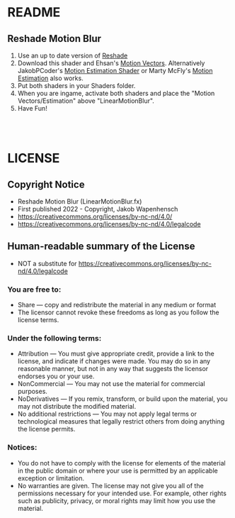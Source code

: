 # README
## Reshade Motion Blur
1. Use an up to date version of [Reshade](https://reshade.me/)
2. Download this shader and Ehsan's [Motion Vectors](https://gist.github.com/mj-ehsan/4f60386e4eb7cb4cbb1f2087e4786f9a). Alternatively JakobPCoder's [Motion Estimation Shader](https://github.com/JakobPCoder/ReshadeMotionEstimation) or Marty McFly's [Motion Estimation](https://gist.github.com/martymcmodding/69c775f844124ec2c71c37541801c053) also works.
3. Put both shaders in your Shaders folder.
4. When you are ingame, activate both shaders and place the "Motion Vectors/Estimation" above "LinearMotionBlur".
5. Have Fun!

<br /><br />

# LICENSE
## Copyright Notice
 - Reshade Motion Blur (LinearMotionBlur.fx)
 - First published 2022 - Copyright, Jakob Wapenhensch
 - https://creativecommons.org/licenses/by-nc-nd/4.0/
 - https://creativecommons.org/licenses/by-nc-nd/4.0/legalcode
 
## Human-readable summary of the License
- NOT a substitute for https://creativecommons.org/licenses/by-nc-nd/4.0/legalcode

### You are free to:
- Share — copy and redistribute the material in any medium or format
- The licensor cannot revoke these freedoms as long as you follow the license terms.

### Under the following terms:
- Attribution — You must give appropriate credit, provide a link to the license, and indicate if changes were made. You may do so in any reasonable manner, but not in any way that suggests the licensor endorses you or your use.
- NonCommercial — You may not use the material for commercial purposes.
- NoDerivatives — If you remix, transform, or build upon the material, you may not distribute the modified material.
- No additional restrictions — You may not apply legal terms or technological measures that legally restrict others from doing anything the license permits.

### Notices:
- You do not have to comply with the license for elements of the material in the public domain or where your use is permitted by an applicable exception or limitation.
- No warranties are given. The license may not give you all of the permissions necessary for your intended use. For example, other rights such as publicity, privacy, or moral rights may limit how you use the material.



